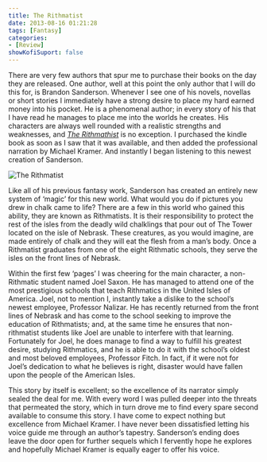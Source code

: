 ```yaml
---
title: The Rithmatist
date: 2013-08-16 01:21:28
tags: [Fantasy]
categories: 
- [Review]
showKofiSuport: false
---
```

There are very few authors that spur me to purchase their books on the day they are released.  One author, well at this point the only author that I will do this for, is Brandon Sanderson.  Whenever I see one of his novels, novellas or short stories I immediately have a strong desire to place my hard earned money into his pocket.  He is a phenomenal author; in every story of his that I have read he manages to place me into the worlds he creates.<!-- more -->  His characters are always well rounded with a realistic strengths and weaknesses, and [_The Rithmathist_](https://www.amazon.com/gp/product/0765338440/ref=as_li_tl?ie=UTF8&tag=mysite009e-20&camp=1789&creative=9325&linkCode=as2&creativeASIN=0765338440&linkId=df14900b9f1781dcc8907052d4dbf013) is no exception.  I purchased the kindle book as soon as I saw that it was available, and then added the professional narration by Michael Kramer.  And instantly I began listening to this newest creation of Sanderson. 

<div class="embedded-image-right">

![The Rithmatist](./rithmatist.jpg)

</div>

Like all of his previous fantasy work, Sanderson has created an entirely new system of ‘magic’ for this new world.  What would you do if pictures you drew in chalk came to life?  There are a few in this world who gained this ability, they are known as Rithmatists.  It is their responsibility to protect the rest of the isles from the deadly wild chalklings that pour out of The Tower located on the isle of Nebrask.  These creatures, as you would imagine, are made entirely of chalk and they will eat the flesh from a man’s body.  Once a Rithmatist graduates from one of the eight Rithmatic schools, they serve the isles on the front lines of Nebrask.

Within the first few ‘pages’ I was cheering for the main character, a non-Rithmatic student named Joel Saxon.  He has managed to attend one of the most prestigious schools that teach Rithmatics in the United Isles of America.  Joel, not to mention I, instantly take a dislike to the school’s newest employee, Professor Nalizar.  He has recently returned from the front lines of Nebrask and has come to the school seeking to improve the education of Rithmatists; and, at the same time he ensures that non-rithmatist students like Joel are unable to interfere with that learning.  Fortunately for Joel, he does manage to find a way to fulfill his greatest desire, studying Rithmatics, and he is able to do it with the school’s oldest and most beloved employees, Professor Fitch.  In fact, if it were not for Joel’s dedication to what he believes is right, disaster would have fallen upon the people of the American Isles.

This story by itself is excellent; so the excellence of its narrator simply sealed the deal for me.  With every word I was pulled deeper into the threats that permeated the story, which in turn drove me to find every spare second available to consume this story.  I have come to expect nothing but excellence from Michael Kramer.  I have never been dissatisfied letting his voice guide me through an author’s tapestry.  Sanderson’s ending does leave the door open for further sequels which I fervently hope he explores and hopefully Michael Kramer is equally eager to offer his voice.